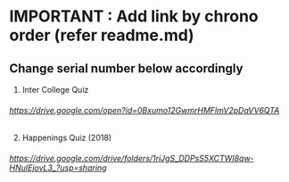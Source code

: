 # IMPORTANT : Add link by chrono order (refer readme.md)
## Change serial number below accordingly

1. Inter College Quiz</br>
###### https://drive.google.com/open?id=0Bxumo12GwmrHMFlmV2pDaVV6QTA

2. Happenings Quiz (2018)</br> 
###### https://drive.google.com/drive/folders/1riJgS_DDPsS5XCTWI8qw-HNuIEjovL3_?usp=sharing
